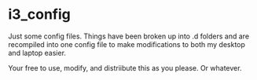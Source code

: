 # i3_config
Just some config files.
Things have been broken up into .d folders and are recompiled into one config file to make modifications to both my desktop and laptop easier.

Your free to use, modify, and distriibute this as you please. Or whatever.
